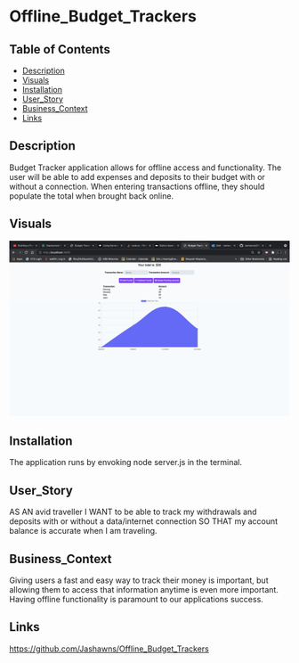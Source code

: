 # Offline_Budget_Trackers

## Table of Contents

- [Description](#description)
- [Visuals](#visuals)
- [Installation](#installation)
- [User_Story](#user_story)
- [Business_Context](#business_Context)
- [Links](#links)

## Description

Budget Tracker application allows for offline access and functionality. The user will be able to add expenses and deposits to their budget with or without a connection. When entering transactions offline, they should populate the total when brought back online.

## Visuals 

![demo](./public/images/budgetTrackers.png) 

## Installation 

The application runs by envoking node server.js in the terminal. 

## User_Story

AS AN avid traveller
I WANT to be able to track my withdrawals and deposits with or without a data/internet connection
SO THAT my account balance is accurate when I am traveling.

## Business_Context

Giving users a fast and easy way to track their money is important, but allowing them to access that information anytime is even more important. Having offline functionality is paramount to our applications success.

## Links

https://github.com/Jashawns/Offline_Budget_Trackers
